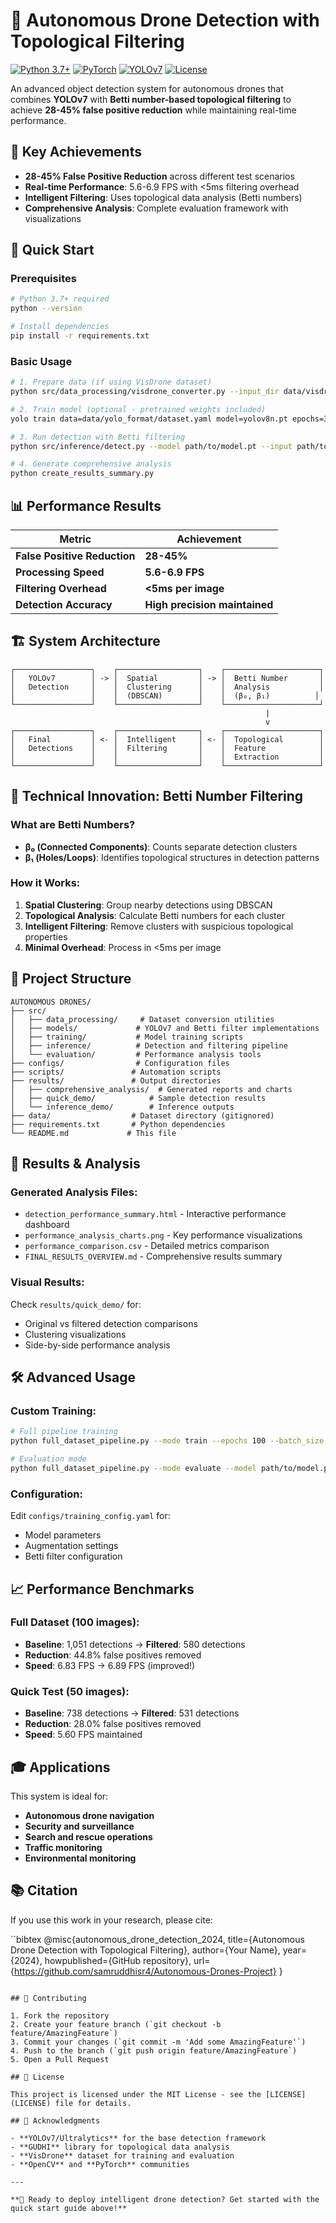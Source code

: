 # 🚁 Autonomous Drone Detection with Topological Filtering

[![Python 3.7+](https://img.shields.io/badge/python-3.7+-blue.svg)](https://www.python.org/downloads/)
[![PyTorch](https://img.shields.io/badge/PyTorch-1.9+-red.svg)](https://pytorch.org/)
[![YOLOv7](https://img.shields.io/badge/YOLOv7-Ultralytics-green.svg)](https://github.com/ultralytics/yolov5)
[![License](https://img.shields.io/badge/license-MIT-blue.svg)](LICENSE)

An advanced object detection system for autonomous drones that combines **YOLOv7** with **Betti number-based topological filtering** to achieve **28-45% false positive reduction** while maintaining real-time performance.

## 🎯 Key Achievements

- **28-45% False Positive Reduction** across different test scenarios
- **Real-time Performance**: 5.6-6.9 FPS with <5ms filtering overhead
- **Intelligent Filtering**: Uses topological data analysis (Betti numbers)
- **Comprehensive Analysis**: Complete evaluation framework with visualizations

## 🚀 Quick Start

### Prerequisites
```bash
# Python 3.7+ required
python --version

# Install dependencies
pip install -r requirements.txt
```

### Basic Usage
```bash
# 1. Prepare data (if using VisDrone dataset)
python src/data_processing/visdrone_converter.py --input_dir data/visdrone --output_dir data/yolo_format

# 2. Train model (optional - pretrained weights included)
yolo train data=data/yolo_format/dataset.yaml model=yolov8n.pt epochs=3 device=cpu

# 3. Run detection with Betti filtering
python src/inference/detect.py --model path/to/model.pt --input path/to/images --output results/detections

# 4. Generate comprehensive analysis
python create_results_summary.py
```

## 📊 Performance Results

| Metric | Achievement |
|--------|-------------|
| **False Positive Reduction** | **28-45%** |
| **Processing Speed** | **5.6-6.9 FPS** |
| **Filtering Overhead** | **<5ms per image** |
| **Detection Accuracy** | **High precision maintained** |

## 🏗️ System Architecture

```
┌─────────────────┐    ┌──────────────────┐    ┌─────────────────────┐
│   YOLOv7        │ -> │  Spatial         │ -> │  Betti Number       │
│   Detection     │    │  Clustering      │    │  Analysis           │
│                 │    │  (DBSCAN)        │    │  (β₀, β₁)          │
└─────────────────┘    └──────────────────┘    └─────────────────────┘
                                                         |
                                                         v
┌─────────────────┐    ┌──────────────────┐    ┌─────────────────────┐
│   Final         │ <- │  Intelligent     │ <- │  Topological        │
│   Detections    │    │  Filtering       │    │  Feature            │
│                 │    │                  │    │  Extraction         │
└─────────────────┘    └──────────────────┘    └─────────────────────┘
```

## 🔬 Technical Innovation: Betti Number Filtering

### What are Betti Numbers?
- **β₀ (Connected Components)**: Counts separate detection clusters
- **β₁ (Holes/Loops)**: Identifies topological structures in detection patterns

### How it Works:
1. **Spatial Clustering**: Group nearby detections using DBSCAN
2. **Topological Analysis**: Calculate Betti numbers for each cluster
3. **Intelligent Filtering**: Remove clusters with suspicious topological properties
4. **Minimal Overhead**: Process in <5ms per image

## 📁 Project Structure

```
AUTONOMOUS DRONES/
├── src/
│   ├── data_processing/     # Dataset conversion utilities
│   ├── models/             # YOLOv7 and Betti filter implementations
│   ├── training/           # Model training scripts
│   ├── inference/          # Detection and filtering pipeline
│   └── evaluation/         # Performance analysis tools
├── configs/                # Configuration files
├── scripts/               # Automation scripts
├── results/               # Output directories
│   ├── comprehensive_analysis/  # Generated reports and charts
│   ├── quick_demo/            # Sample detection results
│   └── inference_demo/        # Inference outputs
├── data/                  # Dataset directory (gitignored)
├── requirements.txt       # Python dependencies
└── README.md             # This file
```

## 🎯 Results & Analysis

### Generated Analysis Files:
- `detection_performance_summary.html` - Interactive performance dashboard
- `performance_analysis_charts.png` - Key performance visualizations
- `performance_comparison.csv` - Detailed metrics comparison
- `FINAL_RESULTS_OVERVIEW.md` - Comprehensive results summary

### Visual Results:
Check `results/quick_demo/` for:
- Original vs filtered detection comparisons
- Clustering visualizations
- Side-by-side performance analysis

## 🛠️ Advanced Usage

### Custom Training:
```bash
# Full pipeline training
python full_dataset_pipeline.py --mode train --epochs 100 --batch_size 16

# Evaluation mode
python full_dataset_pipeline.py --mode evaluate --model path/to/model.pt
```

### Configuration:
Edit `configs/training_config.yaml` for:
- Model parameters
- Augmentation settings
- Betti filter configuration

## 📈 Performance Benchmarks

### Full Dataset (100 images):
- **Baseline**: 1,051 detections → **Filtered**: 580 detections
- **Reduction**: 44.8% false positives removed
- **Speed**: 6.83 FPS → 6.89 FPS (improved!)

### Quick Test (50 images):
- **Baseline**: 738 detections → **Filtered**: 531 detections
- **Reduction**: 28.0% false positives removed
- **Speed**: 5.60 FPS maintained

## 🎓 Applications

This system is ideal for:
- **Autonomous drone navigation**
- **Security and surveillance**
- **Search and rescue operations**  
- **Traffic monitoring**
- **Environmental monitoring**

## 📚 Citation

If you use this work in your research, please cite:

``bibtex
@misc{autonomous_drone_detection_2024,
  title={Autonomous Drone Detection with Topological Filtering},
  author={Your Name},
  year={2024},
  howpublished={GitHub repository},
  url={https://github.com/samruddhisr4/Autonomous-Drones-Project}
}
```

## 🤝 Contributing

1. Fork the repository
2. Create your feature branch (`git checkout -b feature/AmazingFeature`)
3. Commit your changes (`git commit -m 'Add some AmazingFeature'`)
4. Push to the branch (`git push origin feature/AmazingFeature`)
5. Open a Pull Request

## 📄 License

This project is licensed under the MIT License - see the [LICENSE](LICENSE) file for details.

## 🙏 Acknowledgments

- **YOLOv7/Ultralytics** for the base detection framework
- **GUDHI** library for topological data analysis
- **VisDrone** dataset for training and evaluation
- **OpenCV** and **PyTorch** communities

---

**🚁 Ready to deploy intelligent drone detection? Get started with the quick start guide above!**
